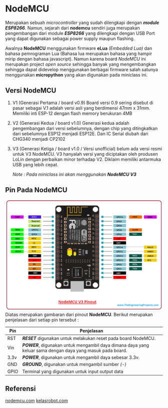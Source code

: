# NodeMCU
Merupakan sebuah *microcontroller* yang sudah dilengkapi dengan ***module ESP8266***. Namun, sejarah  dari **nodemcu** sendiri juga merupakan pengembangan dari module ***ESP8266*** yang dilengkapi dengan USB Port yang dapat digunakan sebagai power supply maupun flashing.

Awalnya **NodeMCU** menggunakan firmware **eLua** *(Embedded Lua)* dan bahasa pemrograman Lua (Bahasa lua merupakan bahasa yang hampir mirip dengan bahasa javascript). Namun karena board *NodeMCU* ini merupakan project *open source* sehingga banyak yang mengembangkan sehingga dapat didevelop menggunakan berbagai firmware salah satunya menggunakan **micropython** yang akan digunakan pada miniclass ini.



## Versi NodeMCU
1. V1 (Generasi Pertama / board v0.9)
   Board versi 0.9 sering disebut di pasar sebagai V.1 adalah versi asli yang berdimensi 47mm x 31mm. Memiliki inti ESP-12 dengan flash memory berukuran 4MB
   
2. V2 (Generasi Kedua / board v1.0)
   Generasi kedua adalah pengembangan dari versi sebelumnya, dengan chip yang ditingkatkan dari sebelumnya ESP12 menjadi ESP12E. Dan IC Serial diubah dari CHG340 menjadi  CP2102

3. V3 (Generasi Ketiga / board v1.0 / Versi unofficial)
   belum ada versi resmi untuk V3 NodeMCU. V3 hanyalah versi yang diciptakan oleh produsen LoLin dengan perbaikan minor terhadap V2. Diklaim memiliki antarmuka USB yang lebih cepat.
   
   *Note : Pada miniclass ini akan menggunakan **NodeMCU V3***
   
   

## Pin Pada NodeMCU
![](img/2-nodemcu-v3-pinout.png)
Diatas merupakan gambaran dari pinout **NodeMCU**. Berikut merupakan penjelasan dari setiap pin tersebut :

| Pin  | Penjelasan                                                   |
| ---- | ------------------------------------------------------------ |
| RST  | ***RESET*** digunakan untuk melakukan reset pada board NodeMCU. |
| Vin  | ***POWER***, digunakan untuk mengambil daya dimana daya yang keluar sama dengan daya yang masuk pada board. |
| 3.3v | ***POWER***, digunakan untuk mengambil daya sebesar 3.3v.    |
| GND  | ***GROUND***, digunakan untuk mengambil sumber *(-)*         |
| GPIO | Terminal yang digunakan untuk input output data              |



## Referensi
[nodemcu.com](https://www.nodemcu.com/index_en.html)
[kelasrobot.com](https://kelasrobot.com/apa-itu-nodemcu-esp8266-bagaimana-cara-pakenya/)